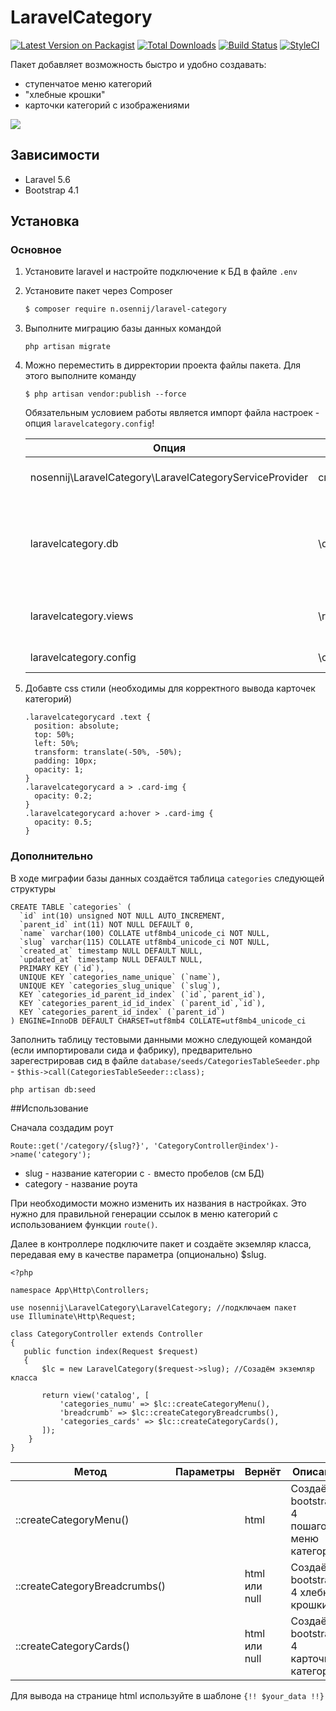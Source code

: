 # LaravelCategory
   
   [![Latest Version on Packagist][ico-version]][link-packagist]
   [![Total Downloads][ico-downloads]][link-downloads]
   [![Build Status][ico-travis]][link-travis]
   [![StyleCI][ico-styleci]][link-styleci]
   
   Пакет добавляет возможность быстро и удобно создавать:
   - ступенчатое меню категорий
   - "хлебные крошки"
   - карточки категорий с изображениями 
   
   ![](https://media.giphy.com/media/1zJnGQZKXnC2XIK6oc/giphy.gif)
   
## Зависимости
   - Laravel 5.6
   - Bootstrap 4.1
   
## Установка
### Основное
   
   1. Установите laravel и настройте подключение к БД в файле `.env`
   1. Установите пакет через Composer
       ``` bash
       $ composer require n.osennij/laravel-category
       ```
   1. Выполните миграцию базы данных командой
       ```
       php artisan migrate
       ```    
   1. Можно переместить в дирректории проекта файлы пакета. Для этого выполните команду
       ```
       $ php artisan vendor:publish --force
       ```
       Обязательным условием работы является импорт файла настроек - опция `laravelcategory.config`!
   
       | Опция  | Куда перемещает файл | Описание |
       | ------------- | ------------- | ------------- |
       | nosennij\LaravelCategory\LaravelCategoryServiceProvider | см. ниже  | Перемещает все заданные файлы за раз
       | laravelcategory.db  | \database\  | Перемещает миграфию, а также сида и фабрику для генерации тестовых данных |
       | laravelcategory.views  | \resources\views\vendor\nosennij  | Перемещает виды для возможности их редактирования |
       | laravelcategory.config  | \config  | Перемещает файл настроек |
   1. Добавте css стили (необходимы для корректного вывода карточек категорий)
        ```
        .laravelcategorycard .text {
          position: absolute;
          top: 50%;
          left: 50%;
          transform: translate(-50%, -50%);
          padding: 10px;
          opacity: 1;
        }
        .laravelcategorycard a > .card-img {
          opacity: 0.2;
        }
        .laravelcategorycard a:hover > .card-img {
          opacity: 0.5;
        }
        ```        
        
### Дополнительно
В ходе миграфии базы данных создаётся таблица `categories` следующей структуры

```
CREATE TABLE `categories` (
  `id` int(10) unsigned NOT NULL AUTO_INCREMENT,
  `parent_id` int(11) NOT NULL DEFAULT 0,
  `name` varchar(100) COLLATE utf8mb4_unicode_ci NOT NULL,
  `slug` varchar(115) COLLATE utf8mb4_unicode_ci NOT NULL,
  `created_at` timestamp NULL DEFAULT NULL,
  `updated_at` timestamp NULL DEFAULT NULL,
  PRIMARY KEY (`id`),
  UNIQUE KEY `categories_name_unique` (`name`),
  UNIQUE KEY `categories_slug_unique` (`slug`),
  KEY `categories_id_parent_id_index` (`id`,`parent_id`),
  KEY `categories_parent_id_id_index` (`parent_id`,`id`),
  KEY `categories_parent_id_index` (`parent_id`)
) ENGINE=InnoDB DEFAULT CHARSET=utf8mb4 COLLATE=utf8mb4_unicode_ci
```

Заполнить таблицу тестовыми данными можно следующей командой (если импортировали сида и фабрику), предварительно зарегестрировав сид в файле `database/seeds/CategoriesTableSeeder.php` - `$this->call(CategoriesTableSeeder::class);`

```
php artisan db:seed
```

##Использование

Сначала создадим роут
```
Route::get('/category/{slug?}', 'CategoryController@index')->name('category');
```
- slug - название категории c `-` вместо пробелов (см БД)
- category - название роута

При необходимости можно изменить их названия в настройках. Это нужно для правильной генерации ссылок в меню категорий с использованием функции `route()`.

Далее в контроллере подключите пакет и создаёте экземляр класса, передавая ему в качестве параметра (опционально) $slug.

```
<?php

namespace App\Http\Controllers;

use nosennij\LaravelCategory\LaravelCategory; //подключаем пакет
use Illuminate\Http\Request;

class CategoryController extends Controller
{
   public function index(Request $request)
   {
       $lc = new LaravelCategory($request->slug); //Созадём экземляр класса

       return view('catalog', [
           'categories_numu' => $lc::createCategoryMenu(),
           'breadcrumb' => $lc::createCategoryBreadcrumbs(),
           'categories_сards' => $lc::createCategoryCards(),
       ]);
    }
}
```

| Метод  | Параметры | Вернёт | Описание |
| ------------- | ------------- | ------------- | ------------- |
| ::createCategoryMenu()  |   | html | Создаёт bootstrap 4 пошаговое меню категорий
| ::createCategoryBreadcrumbs()  |   | html или null | Создаёт bootstrap 4 хлебные крошки
| ::createCategoryCards()  |   | html или null | Создаёт bootstrap 4 карточки категорий

Для вывода на странице html используйте в шаблоне `{!! $your_data !!}`


[ico-version]: https://img.shields.io/packagist/v/nosennij/laravelcategory.svg?style=flat-square
[ico-downloads]: https://img.shields.io/packagist/dt/nosennij/laravelcategory.svg?style=flat-square
[ico-travis]: https://travis-ci.org/n-osennij/laravel-category.svg?branch=master
[ico-styleci]: https://styleci.io/repos/145241800/shield

[link-packagist]: https://packagist.org/packages/n.osennij/laravel-category
[link-downloads]: https://packagist.org/packages/n.osennij/laravel-category
[link-travis]: https://travis-ci.org/n-osennij/laravel-category
[link-styleci]: https://styleci.io/repos/145241800
